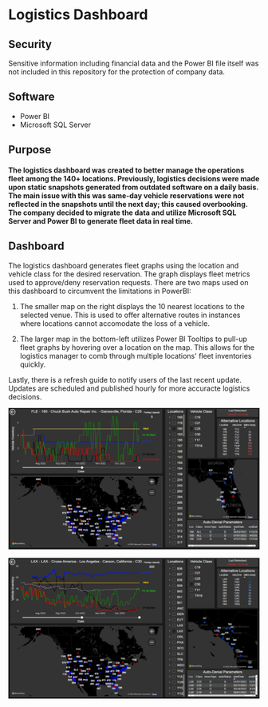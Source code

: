 # Logistics Dashboard

## Security

Sensitive information including financial data and the Power BI file itself was not included in this repository for the protection of company data.

## Software

- Power BI
- Microsoft SQL Server

## Purpose
#### The logistics dashboard was created to better manage the operations fleet among the 140+ locations. Previously, logistics decisions were made upon static snapshots generated from outdated software on a daily basis. The main issue with this was same-day vehicle reservations were not reflected in the snapshots until the next day; this caused overbooking. The company decided to migrate the data and utilize Microsoft SQL Server and Power BI to generate fleet data in real time.



## Dashboard

The logistics dashboard generates fleet graphs using the location and vehicle class for the desired reservation. The graph displays fleet metrics used to approve/deny reservation requests. There are two maps used on this dashboard to circumvent the limitations in PowerBI:

1. The smaller map on the right displays the 10 nearest locations to the selected venue. This is used to offer alternative routes in instances where locations cannot accomodate the loss of a vehicle.

2. The larger map in the bottom-left utilizes Power BI Tooltips to pull-up fleet graphs by hovering over a location on the map. This allows for the logistics manager to comb through multiple locations' fleet inventories quickly.


Lastly, there is a refresh guide to notify users of the last recent update. Updates are scheduled and published hourly for more accuracte logistics decisions.


![](Log_Dashboard.PNG)



![](Log_Dashboard_2.PNG)

